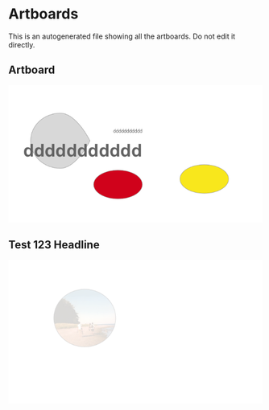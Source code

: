 # Artboards

This is an autogenerated file showing all the artboards. Do not edit it directly.

## Artboard

![Artboard](./.exportedArtboards/Test/Artboard.png)


## Test 123 Headline

![Test 123 Headline](./.exportedArtboards/Test/Test%20123%20Headline.png)


